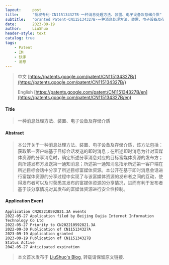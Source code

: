 ```yaml
---
layout:     post
title:      "授权专利-CN115134327B-一种消息处理方法、装置、电子设备及存储介质"
subtitle:   "Granted Patent-CN115134327B-一种消息处理方法、装置、电子设备及存储介质"
date:       2023-09-19
author:     LiuShuo
header-style: text
catalog: true
tags:
    - Patent
    - IM
    - 快手
    - 消息
---
```

> 中文 [https://patents.google.com/patent/CN115134327B/](https://patents.google.com/patent/CN115134327B/)
>
> English [https://patents.google.com/patent/CN115134327B/en](https://patents.google.com/patent/CN115134327B/en)

#### Title
> 一种消息处理方法、装置、电子设备及存储介质





#### Abstract
> 本公开关于一种消息处理方法、装置、电子设备及存储介质，该方法包括：获取第一客户端基于目标会话发送的即时消息；在所述即时消息为针对富媒体资源的分享消息时，确定所述分享消息对应的目标富媒体资源的发布方；向所述发布方发送第一通知消息；所述第一通知消息指示所述第一客户端在所述目标会话中分享了所述目标富媒体资源。本公开在基于即时消息会话进行富媒体资源的分享过程中实现了与该富媒体资源的发布者之间的互动，使得发布者可以及时获悉其发布的富媒体资源的分享情况，进而有利于发布者基于该分享情况对其发布的富媒体资源进行安全性控制。





#### Application Event
```
Application CN202210592821.3A events 
2022-05-27 Application filed by Beijing Dajia Internet Information Technology Co Ltd
2022-05-27 Priority to CN202210592821.3A
2022-09-30 Publication of CN115134327A
2023-09-19 Application granted
2023-09-19 Publication of CN115134327B
Status Active
2042-05-27 Anticipated expiration
```
> 本文首次发布于 [LiuShuo's Blog](https://liushuo.me), 
转载请保留原文链接.
